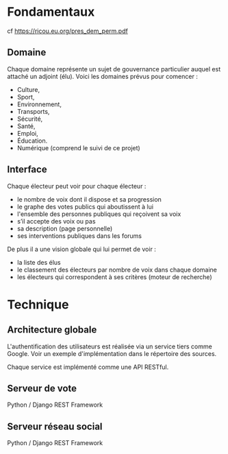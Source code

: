 # Fondamentaux

cf https://ricou.eu.org/pres_dem_perm.pdf

## Domaine 

Chaque domaine représente un sujet de gouvernance particulier auquel
est attaché un adjoint (élu). Voici les domaines prévus pour comencer :

* Culture,
* Sport,
* Environnement,
* Transports,
* Sécurité,
* Santé,
* Emploi,
* Éducation.
* Numérique (comprend le suivi de ce projet)

## Interface

Chaque électeur peut voir pour chaque électeur :

* le nombre de voix dont il dispose et sa progression
* le graphe des votes publics qui aboutissent à lui
* l'ensemble des personnes publiques qui reçoivent sa voix
* s’il accepte des voix ou pas
* sa description (page personnelle)
* ses interventions publiques dans les forums

De plus il a une vision globale qui lui permet de voir :

* la liste des élus
* le classement des électeurs par nombre de voix dans chaque domaine
* les électeurs qui correspondent à ses critères (moteur de recherche)

# Technique

## Architecture globale

L'authentification des utilisateurs est réalisée via un service tiers comme
Google. Voir un exemple d'implémentation dans le répertoire des sources.

Chaque service est implémenté comme une API RESTful.

## Serveur de vote

Python / Django REST Framework

## Serveur réseau social

Python / Django REST Framework


